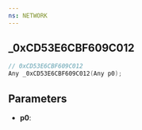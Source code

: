 ```yaml
---
ns: NETWORK
---
```

## _0xCD53E6CBF609C012

```c
// 0xCD53E6CBF609C012
Any _0xCD53E6CBF609C012(Any p0);
```

## Parameters
* **p0**:
